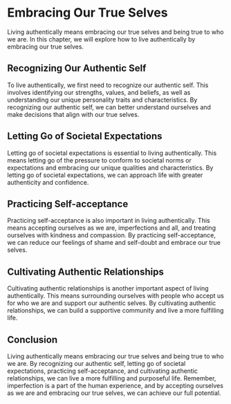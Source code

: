 Embracing Our True Selves
==========================================================

Living authentically means embracing our true selves and being true to who we are. In this chapter, we will explore how to live authentically by embracing our true selves.

Recognizing Our Authentic Self
------------------------------

To live authentically, we first need to recognize our authentic self. This involves identifying our strengths, values, and beliefs, as well as understanding our unique personality traits and characteristics. By recognizing our authentic self, we can better understand ourselves and make decisions that align with our true selves.

Letting Go of Societal Expectations
-----------------------------------

Letting go of societal expectations is essential to living authentically. This means letting go of the pressure to conform to societal norms or expectations and embracing our unique qualities and characteristics. By letting go of societal expectations, we can approach life with greater authenticity and confidence.

Practicing Self-acceptance
--------------------------

Practicing self-acceptance is also important in living authentically. This means accepting ourselves as we are, imperfections and all, and treating ourselves with kindness and compassion. By practicing self-acceptance, we can reduce our feelings of shame and self-doubt and embrace our true selves.

Cultivating Authentic Relationships
-----------------------------------

Cultivating authentic relationships is another important aspect of living authentically. This means surrounding ourselves with people who accept us for who we are and support our authentic selves. By cultivating authentic relationships, we can build a supportive community and live a more fulfilling life.

Conclusion
----------

Living authentically means embracing our true selves and being true to who we are. By recognizing our authentic self, letting go of societal expectations, practicing self-acceptance, and cultivating authentic relationships, we can live a more fulfilling and purposeful life. Remember, imperfection is a part of the human experience, and by accepting ourselves as we are and embracing our true selves, we can achieve our full potential.


